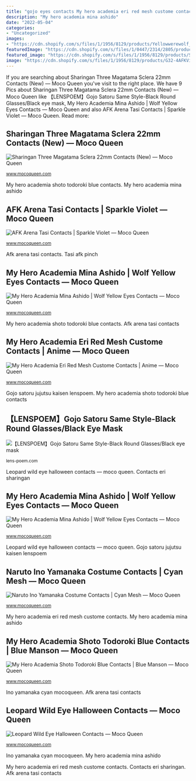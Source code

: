 ```yaml
---
title: "gojo eyes contacts My hero academia eri red mesh custome contacts"
description: "My hero academia mina ashido"
date: "2022-05-04"
categories:
- "Uncategorized"
images:
- "https://cdn.shopify.com/s/files/1/1956/8129/products/Yellowwerewolf_525a8634-18eb-43d6-9525-bfc4fb6e6181_798x798.jpg?v=1614070872"
featuredImage: "https://cdn.shopify.com/s/files/1/0447/2314/2805/products/lADPBE1XfvbzWZnNArLNArI_690_690_800x.jpg?v=1627638589"
featured_image: "https://cdn.shopify.com/s/files/1/1956/8129/products/SharinganThreeMagatamaSclera22mmLenses_1200x1200.jpg?v=1629705588"
image: "https://cdn.shopify.com/s/files/1/1956/8129/products/G32-4AFKViolet_700x700.jpg?v=1625121377"
---
```


If you are searching about Sharingan Three Magatama Sclera 22mm Contacts (New) — Moco Queen you've visit to the right place. We have 9 Pics about Sharingan Three Magatama Sclera 22mm Contacts (New) — Moco Queen like 【LENSPOEM】Gojo Satoru Same Style-Black Round Glasses/Black eye mask, My Hero Academia Mina Ashido | Wolf Yellow Eyes Contacts — Moco Queen and also AFK Arena Tasi Contacts | Sparkle Violet — Moco Queen. Read more:

## Sharingan Three Magatama Sclera 22mm Contacts (New) — Moco Queen

![Sharingan Three Magatama Sclera 22mm Contacts (New) — Moco Queen](https://cdn.shopify.com/s/files/1/1956/8129/products/SharinganThreeMagatamaSclera22mmLenses_1200x1200.jpg?v=1629705588 "Genshin zhongli mocoqueen sharingan magatama ashido")

<small>www.mocoqueen.com</small>

My hero academia shoto todoroki blue contacts. My hero academia mina ashido

## AFK Arena Tasi Contacts | Sparkle Violet — Moco Queen

![AFK Arena Tasi Contacts | Sparkle Violet — Moco Queen](https://cdn.shopify.com/s/files/1/1956/8129/products/G32-4AFKViolet_700x700.jpg?v=1625121377 "Genshin zhongli mocoqueen sharingan magatama ashido")

<small>www.mocoqueen.com</small>

Afk arena tasi contacts. Tasi afk pinch

## My Hero Academia Mina Ashido | Wolf Yellow Eyes Contacts — Moco Queen

![My Hero Academia Mina Ashido | Wolf Yellow Eyes Contacts — Moco Queen](https://cdn.shopify.com/s/files/1/1956/8129/products/My-hero-academy-1_1277x798.jpg?v=1626706915 "Gojo satoru jujutsu kaisen lenspoem")

<small>www.mocoqueen.com</small>

My hero academia shoto todoroki blue contacts. Afk arena tasi contacts

## My Hero Academia Eri Red Mesh Custome Contacts | Anime — Moco Queen

![My Hero Academia Eri Red Mesh Custome Contacts | Anime — Moco Queen](https://cdn.shopify.com/s/files/1/1956/8129/products/F126RedmeshR_800x800.jpg?v=1618197714 "Contacts eri sharingan")

<small>www.mocoqueen.com</small>

Gojo satoru jujutsu kaisen lenspoem. My hero academia shoto todoroki blue contacts

## 【LENSPOEM】Gojo Satoru Same Style-Black Round Glasses/Black Eye Mask

![【LENSPOEM】Gojo Satoru Same Style-Black Round Glasses/Black eye mask](https://cdn.shopify.com/s/files/1/0447/2314/2805/products/lADPBE1XfvbzWZnNArLNArI_690_690_800x.jpg?v=1627638589 "My hero academia shoto todoroki blue contacts")

<small>lens-poem.com</small>

Leopard wild eye halloween contacts — moco queen. Contacts eri sharingan

## My Hero Academia Mina Ashido | Wolf Yellow Eyes Contacts — Moco Queen

![My Hero Academia Mina Ashido | Wolf Yellow Eyes Contacts — Moco Queen](https://cdn.shopify.com/s/files/1/1956/8129/products/Yellowwerewolf_525a8634-18eb-43d6-9525-bfc4fb6e6181_798x798.jpg?v=1614070872 "Leopard wild eye halloween contacts — moco queen")

<small>www.mocoqueen.com</small>

Leopard wild eye halloween contacts — moco queen. Gojo satoru jujutsu kaisen lenspoem

## Naruto Ino Yamanaka Costume Contacts | Cyan Mesh — Moco Queen

![Naruto Ino Yamanaka Costume Contacts | Cyan Mesh — Moco Queen](https://cdn.shopify.com/s/files/1/1956/8129/products/CyanMesh_798x798.jpg?v=1625110254 "【lenspoem】gojo satoru same style-black round glasses/black eye mask")

<small>www.mocoqueen.com</small>

My hero academia eri red mesh custome contacts. My hero academia mina ashido

## My Hero Academia Shoto Todoroki Blue Contacts | Blue Manson — Moco Queen

![My Hero Academia Shoto Todoroki Blue Contacts | Blue Manson — Moco Queen](https://cdn.shopify.com/s/files/1/1956/8129/products/20210729103906_798x798.jpg?v=1629040527 "Afk arena tasi contacts")

<small>www.mocoqueen.com</small>

Ino yamanaka cyan mocoqueen. Afk arena tasi contacts

## Leopard Wild Eye Halloween Contacts — Moco Queen

![Leopard Wild Eye Halloween Contacts — Moco Queen](https://cdn.shopify.com/s/files/1/1956/8129/products/F70Leopard_700x700.jpg?v=1626863333 "Contacts eri sharingan")

<small>www.mocoqueen.com</small>

Ino yamanaka cyan mocoqueen. My hero academia mina ashido

My hero academia eri red mesh custome contacts. Contacts eri sharingan. Afk arena tasi contacts
